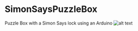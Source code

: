 # SimonSaysPuzzleBox
Puzzle Box with a Simon Says lock using an Arduino
![alt text](https://raw.githubusercontent.com/SingleDreamer/SimonSaysPuzzleBox/diagram.png)
